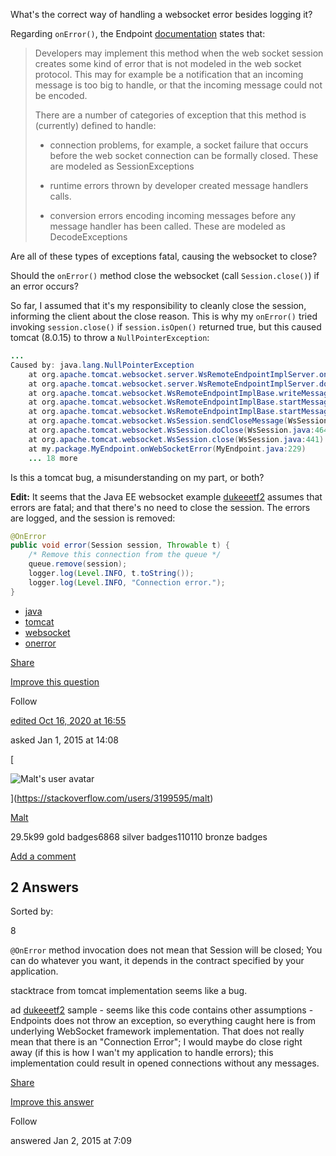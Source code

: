 What's the correct way of handling a websocket error besides logging it?

Regarding `onError()`, the Endpoint [documentation](http://docs.oracle.com/javaee/7/api/javax/websocket/Endpoint.html#onError%28javax.websocket.Session,%20java.lang.Throwable%29) states that:

> Developers may implement this method when the web socket session creates some kind of error that is not modeled in the web socket protocol. This may for example be a notification that an incoming message is too big to handle, or that the incoming message could not be encoded.
> 
> There are a number of categories of exception that this method is (currently) defined to handle:
> 
> - connection problems, for example, a socket failure that occurs before the web socket connection can be formally closed. These are modeled as SessionExceptions
>     
> - runtime errors thrown by developer created message handlers calls.
>     
> - conversion errors encoding incoming messages before any message handler has been called. These are modeled as DecodeExceptions
>     

Are all of these types of exceptions fatal, causing the websocket to close?

Should the `onError()` method close the websocket (call `Session.close()`) if an error occurs?

So far, I assumed that it's my responsibility to cleanly close the session, informing the client about the close reason. This is why my `onError()` tried invoking `session.close()` if `session.isOpen()` returned true, but this caused tomcat (8.0.15) to throw a `NullPointerException`:

```java
...
Caused by: java.lang.NullPointerException
    at org.apache.tomcat.websocket.server.WsRemoteEndpointImplServer.onWritePossible(WsRemoteEndpointImplServer.java:96)
    at org.apache.tomcat.websocket.server.WsRemoteEndpointImplServer.doWrite(WsRemoteEndpointImplServer.java:81)
    at org.apache.tomcat.websocket.WsRemoteEndpointImplBase.writeMessagePart(WsRemoteEndpointImplBase.java:444)
    at org.apache.tomcat.websocket.WsRemoteEndpointImplBase.startMessage(WsRemoteEndpointImplBase.java:335)
    at org.apache.tomcat.websocket.WsRemoteEndpointImplBase.startMessageBlock(WsRemoteEndpointImplBase.java:264)
    at org.apache.tomcat.websocket.WsSession.sendCloseMessage(WsSession.java:536)
    at org.apache.tomcat.websocket.WsSession.doClose(WsSession.java:464)
    at org.apache.tomcat.websocket.WsSession.close(WsSession.java:441)
    at my.package.MyEndpoint.onWebSocketError(MyEndpoint.java:229)
    ... 18 more
```

Is this a tomcat bug, a misunderstanding on my part, or both?

**Edit:** It seems that the Java EE websocket example [dukeeetf2](https://java.net/projects/javaeetutorial/sources/svn/content/trunk/examples/web/websocket/dukeetf2/src/main/java/javaeetutorial/web/dukeetf2/ETFEndpoint.java?rev=1783) assumes that errors are fatal; and that there's no need to close the session. The errors are logged, and the session is removed:

```java
@OnError
public void error(Session session, Throwable t) {
    /* Remove this connection from the queue */
    queue.remove(session);
    logger.log(Level.INFO, t.toString());
    logger.log(Level.INFO, "Connection error.");
}
```

- [java](https://stackoverflow.com/questions/tagged/java "show questions tagged 'java'")
- [tomcat](https://stackoverflow.com/questions/tagged/tomcat "show questions tagged 'tomcat'")
- [websocket](https://stackoverflow.com/questions/tagged/websocket)
- [onerror](https://stackoverflow.com/questions/tagged/onerror "show questions tagged 'onerror'")

[Share](https://stackoverflow.com/q/27731490 "Short permalink to this question")

[Improve this question](https://stackoverflow.com/posts/27731490/edit)

Follow

[edited Oct 16, 2020 at 16:55](https://stackoverflow.com/posts/27731490/revisions "show all edits to this post")

asked Jan 1, 2015 at 14:08

[

![Malt's user avatar](https://i.stack.imgur.com/cocaf.jpg?s=64&g=1)

](https://stackoverflow.com/users/3199595/malt)

[Malt](https://stackoverflow.com/users/3199595/malt)

29.5k99 gold badges6868 silver badges110110 bronze badges

[Add a comment](https://stackoverflow.com/questions/27731490/how-to-handle-websocket-onerror# "Use comments to ask for more information or suggest improvements. Avoid answering questions in comments.")

## 2 Answers

Sorted by:

8

[](https://stackoverflow.com/posts/27738683/timeline)

`@OnError` method invocation does not mean that Session will be closed; You can do whatever you want, it depends in the contract specified by your application.

stacktrace from tomcat implementation seems like a bug.

ad [dukeeetf2](https://java.net/projects/javaeetutorial/sources/svn/content/trunk/examples/web/websocket/dukeetf2/src/main/java/javaeetutorial/web/dukeetf2/ETFEndpoint.java?rev=1783) sample - seems like this code contains other assumptions - Endpoints does not throw an exception, so everything caught here is from underlying WebSocket framework implementation. That does not really mean that there is an "Connection Error"; I would maybe do close right away (if this is how I wan't my application to handle errors); this implementation could result in opened connections without any messages.

[Share](https://stackoverflow.com/a/27738683 "Short permalink to this answer")

[Improve this answer](https://stackoverflow.com/posts/27738683/edit)

Follow

answered Jan 2, 2015 at 7:09